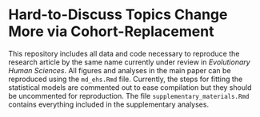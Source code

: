 # Hard-to-Discuss Topics Change More via Cohort-Replacement

This repository includes all data and code necessary to reproduce the research article by the same name currently under review  in *Evolutionary Human Sciences*. All figures and analyses in the main paper can be reproduced using the `md_ehs.Rmd` file. Currently, the steps for fitting the statistical models are commented out to ease compilation but they should be uncommented for reproduction. The file `supplementary_materials.Rmd` contains everything included in the supplementary analyses.  
